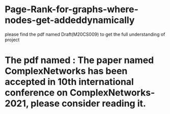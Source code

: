 # Page-Rank-for-graphs-where-nodes-get-addeddynamically


please find the pdf named Draft(M20CS009) to get the full understanding of project

# The pdf named : The paper named ComplexNetworks has been accepted in 10th international conference on ComplexNetworks-2021, please consider reading it.
